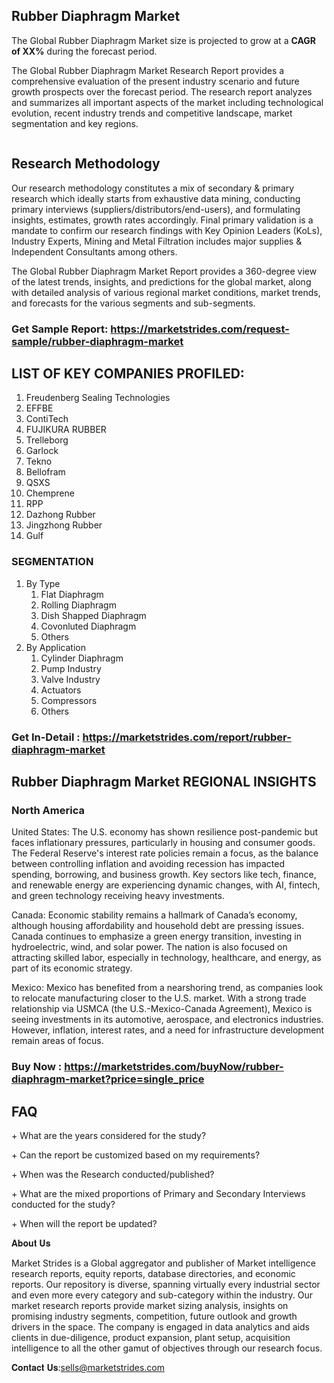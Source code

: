 <h2>Rubber Diaphragm Market</h2>
<p>The Global Rubber Diaphragm Market size is projected to grow at a <strong>CAGR of XX%</strong> during the forecast period.</p>
<p>The Global Rubber Diaphragm Market Research Report provides a comprehensive evaluation of the present industry scenario and future growth prospects over the forecast period. The research report analyzes and summarizes all important aspects of the market including technological evolution, recent industry trends and competitive landscape, market segmentation and key regions.</p>
<p><img alt="" /></p>
<h2>Research Methodology</h2>
<p>Our research methodology constitutes a mix of secondary &amp; primary research which ideally starts from exhaustive data mining, conducting primary interviews (suppliers/distributors/end-users), and formulating insights, estimates, growth rates accordingly. Final primary validation is a mandate to confirm our research findings with Key Opinion Leaders (KoLs), Industry Experts, Mining and Metal Filtration includes major supplies &amp; Independent Consultants among others.</p>
<p>The Global Rubber Diaphragm Market Report provides a 360-degree view of the latest trends, insights, and predictions for the global market, along with detailed analysis of various regional market conditions, market trends, and forecasts for the various segments and sub-segments.</p>
<h3><strong>Get Sample Report: <a href="https://marketstrides.com/request-sample/rubber-diaphragm-market">https://marketstrides.com/request-sample/rubber-diaphragm-market</a></strong></h3>
<h2>LIST OF KEY COMPANIES PROFILED:</h2>
<ol>
<li>Freudenberg Sealing Technologies</li>
<li>EFFBE</li>
<li>ContiTech</li>
<li>FUJIKURA RUBBER</li>
<li>Trelleborg</li>
<li>Garlock</li>
<li>Tekno</li>
<li>Bellofram</li>
<li>QSXS</li>
<li>Chemprene</li>
<li>RPP</li>
<li>Dazhong Rubber</li>
<li>Jingzhong Rubber</li>
<li>Gulf</li>
</ol>
<h3>SEGMENTATION</h3>
<ol>
<li>By Type
<ol>
<li>Flat Diaphragm</li>
<li>Rolling Diaphragm</li>
<li>Dish Shapped Diaphragm</li>
<li>Covonluted Diaphragm</li>
<li>Others</li>
</ol>
</li>
<li>By Application
<ol>
<li>Cylinder Diaphragm</li>
<li>Pump Industry</li>
<li>Valve Industry</li>
<li>Actuators</li>
<li>Compressors</li>
<li>Others</li>
</ol>
</li>
</ol>
<h3><strong>Get In-Detail : <a href="https://marketstrides.com/report/rubber-diaphragm-market">https://marketstrides.com/report/rubber-diaphragm-market</a></strong></h3>
<h2>Rubber Diaphragm Market REGIONAL INSIGHTS</h2>
<h3>North America</h3>
<p>United States: The U.S. economy has shown resilience post-pandemic but faces inflationary pressures, particularly in housing and consumer goods. The Federal Reserve's interest rate policies remain a focus, as the balance between controlling inflation and avoiding recession has impacted spending, borrowing, and business growth. Key sectors like tech, finance, and renewable energy are experiencing dynamic changes, with AI, fintech, and green technology receiving heavy investments.</p>
<p>Canada: Economic stability remains a hallmark of Canada&rsquo;s economy, although housing affordability and household debt are pressing issues. Canada continues to emphasize a green energy transition, investing in hydroelectric, wind, and solar power. The nation is also focused on attracting skilled labor, especially in technology, healthcare, and energy, as part of its economic strategy.</p>
<p>Mexico: Mexico has benefited from a nearshoring trend, as companies look to relocate manufacturing closer to the U.S. market. With a strong trade relationship via USMCA (the U.S.-Mexico-Canada Agreement), Mexico is seeing investments in its automotive, aerospace, and electronics industries. However, inflation, interest rates, and a need for infrastructure development remain areas of focus.</p>
<h3><strong>Buy Now : <a href="https://marketstrides.com/buyNow/rubber-diaphragm-market?price=single_price">https://marketstrides.com/buyNow/rubber-diaphragm-market?price=single_price</a></strong></h3>
<h2>FAQ</h2>
<p>+ What are the years considered for the study?</p>
<p>+ Can the report be customized based on my requirements?</p>
<p>+ When was the Research conducted/published?</p>
<p>+ What are the mixed proportions of Primary and Secondary Interviews conducted for the study?</p>
<p>+ When will the report be updated?</p>
<p>𝐀𝐛𝐨𝐮𝐭 𝐔𝐬</p>
<p>Market Strides is a Global aggregator and publisher of Market intelligence research reports, equity reports, database directories, and economic reports. Our repository is diverse, spanning virtually every industrial sector and even more every category and sub-category within the industry. Our market research reports provide market sizing analysis, insights on promising industry segments, competition, future outlook and growth drivers in the space. The company is engaged in data analytics and aids clients in due-diligence, product expansion, plant setup, acquisition intelligence to all the other gamut of objectives through our research focus.</p>
<p>𝐂𝐨𝐧𝐭𝐚𝐜𝐭 𝐔𝐬:<a href="mailto:sells@marketstrides.com">sells@marketstrides.com</a></p>
